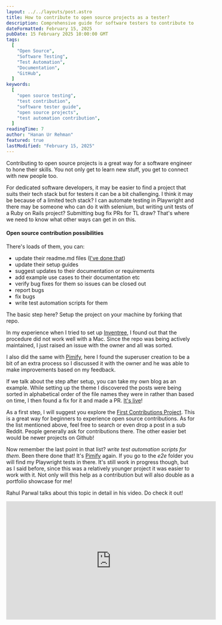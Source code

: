 ```yaml
---
layout: ../../layouts/post.astro
title: How to contribute to open source projects as a tester?
description: Comprehensive guide for software testers to contribute to open source projects, including practical examples, step-by-step approaches, and real success stories from documentation to test automation.
dateFormatted: February 15, 2025
pubDate: 15 February 2025 10:00:00 GMT
tags:
  [
    "Open Source",
    "Software Testing",
    "Test Automation",
    "Documentation",
    "GitHub",
  ]
keywords:
  [
    "open source testing",
    "test contribution",
    "software tester guide",
    "open source projects",
    "test automation contribution",
  ]
readingTime: 7
author: "Hanan Ur Rehman"
featured: true
lastModified: "February 15, 2025"
---
```


Contributing to open source projects is a great way for a software engineer to hone their skills. You not only get to learn new stuff, you get to connect with new people too.

For dedicated software developers, it may be easier to find a project that suits their tech stack but for testers it can be a bit challenging. I think it may be because of a limited tech stack? I can automate testing in Playwright and there may be someone who can do it with selenium, but writing unit tests of a Ruby on Rails project? Submitting bug fix PRs for TL draw? That's where we need to know what other ways can get in on this.

#### Open source contribution possibilities

There's loads of them, you can:

- update their readme.md files ([I've done that](https://github.com/hananurrehman/open-production-web-projects))
- update their setup guides
- suggest updates to their documentation or requirements
- add example use cases to their documentation etc
- verify bug fixes for them so issues can be closed out
- report bugs
- fix bugs
- write test automation scripts for them

The basic step here? Setup the project on your machine by forking that repo.

In my experience when I tried to set up [Inventree](https://github.com/inventree/InvenTree), I found out that the procedure did not work well with a Mac. Since the repo was being actively maintained, I just raised an issue with the owner and all was sorted.

I also did the same with [Pimify](https://github.com/hananurrehman/pimify), here I found the superuser creation to be a bit of an extra process so I discussed it with the owner and he was able to make improvements based on my feedback.

If we talk about the step after setup, you can take my own blog as an example. While setting up the theme I discovered the posts were being sorted in alphabetical order of the file names they were in rather than based on time, I then found a fix for it and made a PR. [It's live](https://github.com/ccbikai/astro-aria/pull/4)!

As a first step, I will suggest you explore the [First Contributions Project](https://github.com/hananurrehman/first-contributions). This is a great way for beginners to experience open source contributions.
As for the list mentioned above, feel free to search or even drop a post in a sub Reddit. People generally ask for contributions there. The other easier bet would be newer projects on Github!

Now remember the last point in that list? _write test automation scripts for them_.
Been there done that! It's [Pimify](https://github.com/hananurrehman/pimify) again. If you go to the _e2e_ folder you will find my Playwright tests in there.
It's still work in progress though, but as I said before, since this was a relatively younger project it was easier to work with it. Not only will this help as a contribution but will also double as a portfolio showcase for me!

Rahul Parwal talks about this topic in detail in his video. Do check it out!

<iframe width="560" height="315" src="https://www.youtube.com/embed/5KRaRYy_3c8?si=6BWouCH34d56M_XO&amp;start=306" title="YouTube video player" frameborder="0" allow="accelerometer; autoplay; clipboard-write; encrypted-media; gyroscope; picture-in-picture; web-share" referrerpolicy="strict-origin-when-cross-origin" allowfullscreen></iframe>
